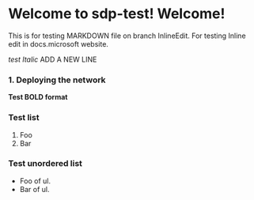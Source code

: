 # Welcome to sdp-test! Welcome!

This is for testing MARKDOWN file on branch InlineEdit. For testing
Inline edit in docs.microsoft website. 

*test Italic*
ADD A NEW LINE

### 1. Deploying the network
**Test BOLD format**

### Test list
1.  Foo
2.  Bar

### Test unordered list
-   Foo of ul.
-   Bar of ul.



